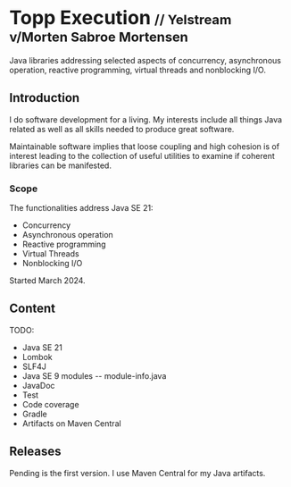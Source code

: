 # <span style="font-size:larger;">Topp Execution</span> <span style="font-size:smaller;">// Yelstream v/Morten Sabroe Mortensen</span>
Java libraries addressing selected aspects of concurrency, asynchronous operation, reactive programming, virtual threads and nonblocking I/O.

## Introduction

I do software development for a living.
My interests include all things Java related
as well as all skills needed to produce great software.

Maintainable software implies that loose coupling and high cohesion is of interest leading to 
the collection of useful utilities to examine if coherent libraries can be manifested.

### Scope

The functionalities address Java SE 21:

* Concurrency
* Asynchronous operation
* Reactive programming
* Virtual Threads
* Nonblocking I/O

Started March 2024.


## Content

TODO:
* Java SE 21
* Lombok
* SLF4J
* Java SE 9 modules -- module-info.java
* JavaDoc
* Test
* Code coverage
* Gradle
* Artifacts on Maven Central 

## Releases

Pending is the first version.
I use Maven Central for my Java artifacts.
